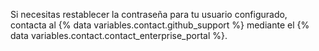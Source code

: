 Si necesitas restablecer la contraseña para tu usuario configurado, contacta al {% data variables.contact.github_support %} mediante el {% data variables.contact.contact_enterprise_portal %}.
